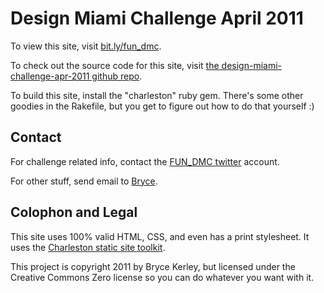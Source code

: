 # Design Miami Challenge April 2011

To view this site, visit [bit.ly/fun_dmc](http://bit.ly/fun_dmc).

To check out the source code for this site, visit
[the design-miami-challenge-apr-2011 github repo](https://github.com/bkerley/design-miami-challenge-apr-2011).

To build this site, install the "charleston" ruby gem. There's some other goodies
in the Rakefile, but you get to figure out how to do that yourself :)

## Contact

For challenge related info, contact the [FUN_DMC twitter](https://twitter.com/fun_dmc)
account.

For other stuff, send email to [Bryce](mailto:brycek+fundmc@gmail.com).

## Colophon and Legal

This site uses 100% valid HTML, CSS, and even has a print stylesheet.
It uses the [Charleston static site toolkit](https://github.com/bkerley/charleston/).

This project is copyright 2011 by Bryce Kerley, but licensed under the
Creative Commons Zero license so you can do whatever you want with it.
